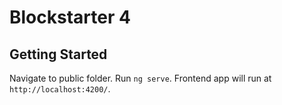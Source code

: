 # Blockstarter 4

## Getting Started

Navigate to public folder. Run `ng serve`. Frontend app will run at `http://localhost:4200/`.

